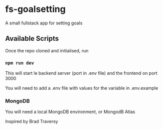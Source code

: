 # fs-goalsetting

A small fullstack app for setting goals

## Available Scripts

Once the repo cloned and initialised, run

### `npm run dev`

This will start le backend server (port in .env file) and the frontend on port 3000

You will need to add a .env file with values for the variable in .env.example

### MongoDB

You will need a local MongoDB environment, or MongodB Atlas

Inspired by Brad Traversy